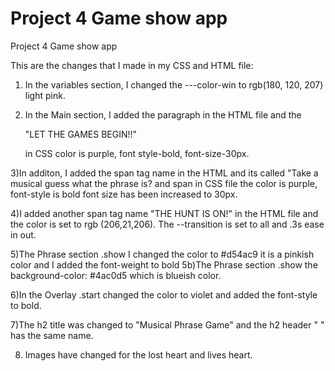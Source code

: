 # Project 4 Game show app
 Project 4 Game show app
 
This are the changes that I made in my CSS and HTML file:

1) In the variables section, I changed the ---color-win to rgb(180, 120, 207) light pink.

2) In the Main section, I added the paragraph in the HTML file and the <p>"LET THE GAMES BEGIN!!"<p/> in CSS color is purple, font style-bold, font-size-30px.

3)In additon, I added the span tag name in the HTML and its called "Take a musical guess what the phrase is? and span in CSS file the color is purple, font-style is bold font size has been increased to 30px.

4)I added another span tag name "THE HUNT IS ON!" in the HTML file and the color is set to rgb (206,21,206). The --transition is set to all and .3s ease in out.

5)The Phrase section .show I changed the color to #d54ac9 it is a pinkish color and I added the font-weight to bold 
5b)The Phrase section .show the background-color: #4ac0d5 which is blueish color.

6)In the Overlay .start changed the color to violet and added the font-style to bold.

7)The h2 title was changed to "Musical Phrase Game" and the h2 header " " has the same name.

8) Images have changed for the lost heart and lives heart.

 
